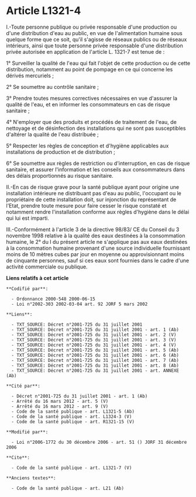 # Article L1321-4

I.-Toute personne publique ou privée responsable d'une production ou d'une distribution d'eau au public, en vue de
l'alimentation humaine sous quelque forme que ce soit, qu'il s'agisse de réseaux publics ou de réseaux intérieurs, ainsi que
toute personne privée responsable d'une distribution privée autorisée en application de l'article L. 1321-7 est tenue de : 

1° Surveiller la qualité de l'eau qui fait l'objet de cette production ou de cette distribution, notamment au point de
pompage en ce qui concerne les dérivés mercuriels ; 

2° Se soumettre au contrôle sanitaire ; 

3° Prendre toutes mesures correctives nécessaires en vue d'assurer la qualité de l'eau, et en informer les consommateurs en
cas de risque sanitaire ; 

4° N'employer que des produits et procédés de traitement de l'eau, de nettoyage et de désinfection des installations qui ne
sont pas susceptibles d'altérer la qualité de l'eau distribuée ; 

5° Respecter les règles de conception et d'hygiène applicables aux installations de production et de distribution ; 

6° Se soumettre aux règles de restriction ou d'interruption, en cas de risque sanitaire, et assurer l'information et les
conseils aux consommateurs dans des délais proportionnés au risque sanitaire. 

II.-En cas de risque grave pour la santé publique ayant pour origine une installation intérieure ne distribuant pas d'eau au
public, l'occupant ou le propriétaire de cette installation doit, sur injonction du représentant de l'Etat, prendre toute
mesure pour faire cesser le risque constaté et notamment rendre l'installation conforme aux règles d'hygiène dans le délai
qui lui est imparti. 

III.-Conformément à l'article 3 de la directive 98/83/ CE du Conseil du 3 novembre 1998 relative à la qualité des eaux
destinées à la consommation humaine, le 2° du I du présent article ne s'applique pas aux eaux destinées à la consommation
humaine provenant d'une source individuelle fournissant moins de 10 mètres cubes par jour en moyenne ou approvisionnant moins
de cinquante personnes, sauf si ces eaux sont fournies dans le cadre d'une activité commerciale ou publique.

**Liens relatifs à cet article**

	**Codifié par**:

	  - Ordonnance 2000-548 2000-06-15
	  - Loi n°2002-303 2002-03-04 art. 92 JORF 5 mars 2002

	**Liens**:

	  - TXT_SOURCE: Décret n°2001-725 du 31 juillet 2001
	  - TXT_SOURCE: Décret n°2001-725 du 31 juillet 2001 - art. 1 (Ab)
	  - TXT_SOURCE: Décret n°2001-725 du 31 juillet 2001 - art. 2 (V)
	  - TXT_SOURCE: Décret n°2001-725 du 31 juillet 2001 - art. 3 (V)
	  - TXT_SOURCE: Décret n°2001-725 du 31 juillet 2001 - art. 4 (V)
	  - TXT_SOURCE: Décret n°2001-725 du 31 juillet 2001 - art. 5 (Ab)
	  - TXT_SOURCE: Décret n°2001-725 du 31 juillet 2001 - art. 6 (Ab)
	  - TXT_SOURCE: Décret n°2001-725 du 31 juillet 2001 - art. 7 (Ab)
	  - TXT_SOURCE: Décret n°2001-725 du 31 juillet 2001 - art. 8 (Ab)
	  - TXT_SOURCE: Décret n°2001-725 du 31 juillet 2001 - art. ANNEXE (Ab)

	**Cité par**:

	  - Décret n°2001-725 du 31 juillet 2001 - art. 1 (Ab)
	  - Arrêté du 16 mars 2012 - art. 5 (V)
	  - Arrêté du 16 mars 2012 - art. 9 (V)
	  - Code de la santé publique - art. L1321-5 (Ab)
	  - Code de la santé publique - art. L1324-3 (V)
	  - Code de la santé publique - art. R1321-15 (V)

	**Modifié par**:

	  - Loi n°2006-1772 du 30 décembre 2006 - art. 51 () JORF 31 décembre 2006

	**Cite**:

	  - Code de la santé publique - art. L1321-7 (V)

	**Anciens textes**:

	  - Code de la santé publique - art. L21 (Ab)
